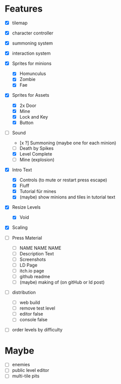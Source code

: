 # Features

- [x] tilemap
- [x] character controller
- [x] summoning system
- [x] interaction system


- [x] Sprites for minions
    - [x] Homunculus
    - [x] Zombie
    - [x] Fae
- [x] Sprites for Assets
    - [x] 2x Door
    - [x] Mine
    - [x] Lock and Key
    - [x] Button
- [ ] Sound
    - [x ?] Summoning (maybe one for each minion)
    - [ ] Death by Spikes
    - [x] Level Complete
    - [ ] Mine (explosion)
- [x] Intro Text
  - [x] Controls (to mute or restart press escape)
  - [x] Fluff
  - [x] Tutorial für mines
  - [x] (maybe) show minions and tiles in tutorial text
- [x] Resize Levels
    - [x] Void
- [x] Scaling
- [ ] Press Material
    - [ ] NAME NAME NAME
    - [ ] Description Text
    - [ ] Screenshots
    - [ ] LD Page
    - [ ] itch.io page
    - [ ] github readme
    - [ ] (maybe) making of (on gitHub or ld post)
- [ ] distribution
    - [ ] web build
    - [ ] remove test level
    - [ ] editor false
    - [ ] console false
- [ ] order levels by difficulty

# Maybe

- [ ] enemies
- [ ] public level editor
- [ ] multi-tile pits
